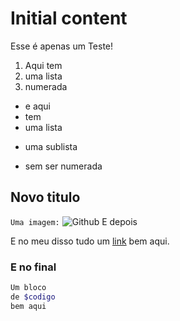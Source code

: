 # Initial content

Esse é apenas um Teste!

1.  Aqui tem
2.  uma lista
3.  numerada

*   e aqui
*   tem
*   uma lista
-   uma sublista
*   sem ser numerada

## Novo titulo

`Uma imagem:` ![][1] 
E depois

E no meu disso tudo um [link][2] bem aqui.

### E no final

```php
Um bloco
de $codigo
bem aqui
```

 [1]: https://a248.e.akamai.net/assets.github.com/images/modules/about_page/octocat.png?1340659511 "Github"
 [2]: http://google.com